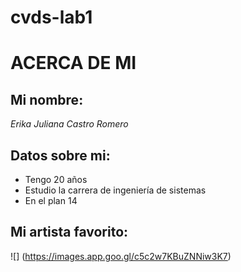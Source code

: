 # cvds-lab1
# ACERCA DE MI 
## Mi nombre:
*Erika Juliana Castro Romero*
## Datos sobre mi:
* Tengo 20 años 
* Estudio la carrera de ingeniería de sistemas 
* En el plan 14 
## Mi artista favorito:

![]
(https://images.app.goo.gl/c5c2w7KBuZNNiw3K7)

